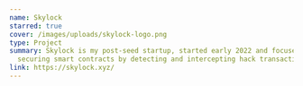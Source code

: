 ```yaml
---
name: Skylock
starred: true
cover: /images/uploads/skylock-logo.png
type: Project
summary: Skylock is my post-seed startup, started early 2022 and focused on
  securing smart contracts by detecting and intercepting hack transactions.
link: https://skylock.xyz/
---
```

